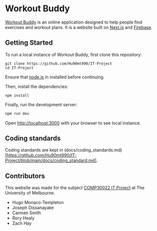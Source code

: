 # Workout Buddy

[Workout Buddy](https://myworkoutbuddyapp.herokuapp.com/) is an online application designed to help people find exercises and workout plans. It is a website built on [Next.js](https://nextjs.org/) and [Firebase](https://firebase.google.com).

## Getting Started

To run a local instance of Workout Buddy, first clone this repository:

```
git clone https://github.com/Hu90mt990/IT-Project
cd IT-Project
```

Ensure that [node.js](https://nodejs.org/) in installed before continuing.

Then, install the dependencies:

```
npm install
```

Finally, run the development server:

```bash
npm run dev
```

Open [http://localhost:3000](http://localhost:3000) with your browser to see local instance.

## Coding standards

Coding standards are kept in (docs/coding_standards.md)[https://github.com/Hu90mt990/IT-Project/blob/main/docs/coding_standard.md].

## Contributors

This website was made for the subject [COMP30022 IT Project](https://handbook.unimelb.edu.au/2022/subjects/comp30022/) at The University of Melbourne.

- Hugo Monaco-Templeton
- Joseph Dissanayake
- Carmen Smith
- Rory Healy
- Zach Hay
